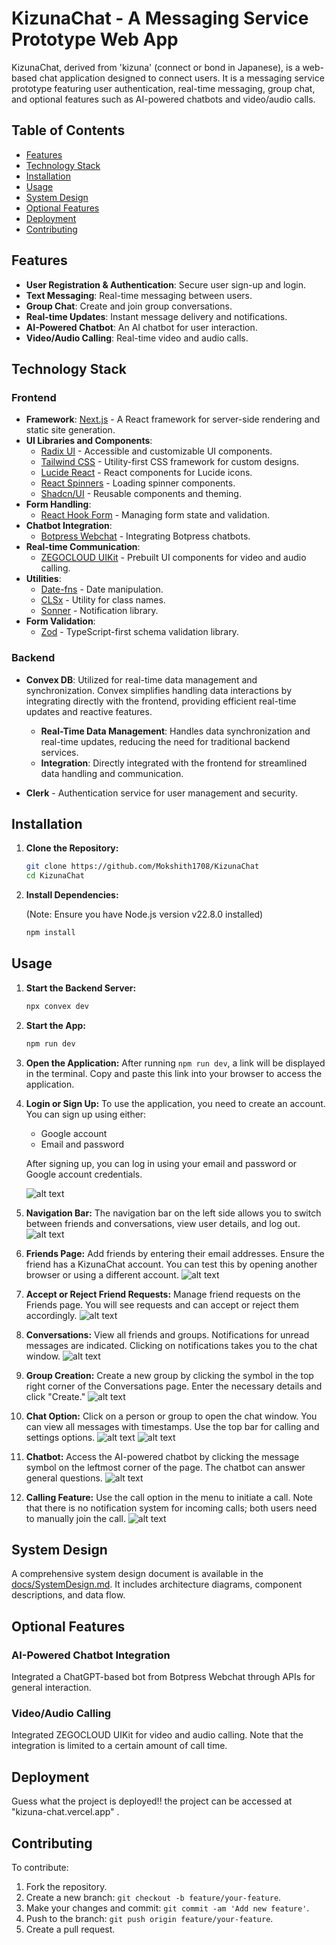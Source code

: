 # KizunaChat - A Messaging Service Prototype Web App

KizunaChat, derived from 'kizuna' (connect or bond in Japanese), is a web-based chat application designed to connect users. It is a messaging service prototype featuring user authentication, real-time messaging, group chat, and optional features such as AI-powered chatbots and video/audio calls.

## Table of Contents

- [Features](#features)
- [Technology Stack](#technology-stack)
- [Installation](#installation)
- [Usage](#usage)
- [System Design](#system-design)
- [Optional Features](#optional-features)
- [Deployment](#deployment)
- [Contributing](#contributing)

## Features

- **User Registration & Authentication**: Secure user sign-up and login.
- **Text Messaging**: Real-time messaging between users.
- **Group Chat**: Create and join group conversations.
- **Real-time Updates**: Instant message delivery and notifications.
- **AI-Powered Chatbot**: An AI chatbot for user interaction.
- **Video/Audio Calling**: Real-time video and audio calls.

## Technology Stack

### Frontend

- **Framework**: [Next.js](https://nextjs.org/) - A React framework for server-side rendering and static site generation.
- **UI Libraries and Components**:
  - [Radix UI](https://www.radix-ui.com/) - Accessible and customizable UI components.
  - [Tailwind CSS](https://tailwindcss.com/) - Utility-first CSS framework for custom designs.
  - [Lucide React](https://lucide.dev/) - React components for Lucide icons.
  - [React Spinners](https://www.npmjs.com/package/react-spinners) - Loading spinner components.
  - [Shadcn/UI](https://shadcn.dev/) - Reusable components and theming.
- **Form Handling**:
  - [React Hook Form](https://react-hook-form.com/) - Managing form state and validation.
- **Chatbot Integration**:
  - [Botpress Webchat](https://botpress.com/) - Integrating Botpress chatbots.
- **Real-time Communication**:
  - [ZEGOCLOUD UIKit](https://www.zegocloud.com/) - Prebuilt UI components for video and audio calling.
- **Utilities**:
  - [Date-fns](https://date-fns.org/) - Date manipulation.
  - [CLSx](https://www.npmjs.com/package/clsx) - Utility for class names.
  - [Sonner](https://www.npmjs.com/package/sonner) - Notification library.
- **Form Validation**:
  - [Zod](https://zod.dev/) - TypeScript-first schema validation library.

### Backend

- **Convex DB**: Utilized for real-time data management and synchronization. Convex simplifies handling data interactions by integrating directly with the frontend, providing efficient real-time updates and reactive features.
  - **Real-Time Data Management**: Handles data synchronization and real-time updates, reducing the need for traditional backend services.
  - **Integration**: Directly integrated with the frontend for streamlined data handling and communication.

- **Clerk** - Authentication service for user management and security.

## Installation

1. **Clone the Repository:**

    ```bash
    git clone https://github.com/Mokshith1708/KizunaChat
    cd KizunaChat
    ```

2. **Install Dependencies:**

    (Note: Ensure you have Node.js version v22.8.0 installed)
    ```bash
    npm install
    ```

## Usage

1. **Start the Backend Server:**

    ```bash
    npx convex dev
    ```

2. **Start the App:**

    ```bash
    npm run dev
    ```

3. **Open the Application:**
   After running `npm run dev`, a link will be displayed in the terminal. Copy and paste this link into your browser to access the application.

4. **Login or Sign Up:**
   To use the application, you need to create an account. You can sign up using either:
   - Google account
   - Email and password
   
   After signing up, you can log in using your email and password or Google account credentials.

   ![alt text](image.png)

5. **Navigation Bar:**
   The navigation bar on the left side allows you to switch between friends and conversations, view user details, and log out.
   ![alt text](image-7.png)

6. **Friends Page:**
   Add friends by entering their email addresses. Ensure the friend has a KizunaChat account. You can test this by opening another browser or using a different account.
    ![alt text](image-1.png)


7. **Accept or Reject Friend Requests:**
   Manage friend requests on the Friends page. You will see requests and can accept or reject them accordingly.
   ![alt text](image-2.png)

8. **Conversations:**
   View all friends and groups. Notifications for unread messages are indicated. Clicking on notifications takes you to the chat window.
    ![alt text](image-3.png)

9. **Group Creation:**
   Create a new group by clicking the symbol in the top right corner of the Conversations page. Enter the necessary details and click "Create."
   ![alt text](image-4.png)

10. **Chat Option:**
    Click on a person or group to open the chat window. You can view all messages with timestamps. Use the top bar for calling and settings options.
    ![alt text](image-5.png)
    ![alt text](image-6.png)


11. **Chatbot:**
    Access the AI-powered chatbot by clicking the message symbol on the leftmost corner of the page. The chatbot can answer general questions.
    ![alt text](image-8.png)

12. **Calling Feature:**
    Use the call option in the menu to initiate a call. Note that there is no notification system for incoming calls; both users need to manually join the call.
    ![alt text](image-9.png)

## System Design

A comprehensive system design document is available in the [docs/SystemDesign.md](docs/SystemDesign.md). It includes architecture diagrams, component descriptions, and data flow.

## Optional Features

### AI-Powered Chatbot Integration
Integrated a ChatGPT-based bot from Botpress Webchat through APIs for general interaction.

### Video/Audio Calling
Integrated ZEGOCLOUD UIKit for video and audio calling. Note that the integration is limited to a certain amount of call time.

## Deployment
Guess what the project is deployed!! the project can be accessed at "kizuna-chat.vercel.app"
. 

## Contributing

To contribute:

1. Fork the repository.
2. Create a new branch: `git checkout -b feature/your-feature`.
3. Make your changes and commit: `git commit -am 'Add new feature'`.
4. Push to the branch: `git push origin feature/your-feature`.
5. Create a pull request.



<!-- # KizunaChat - A Messaging Service Prototype Web App
KizunaChat, which means 'kizuna' (connect or bond in Japanese), is a web-based chat application designed to connect users. It is a messaging service prototype featuring user authentication, real-time messaging, group chat, and optional features such as AI-powered chatbots and video/audio calls.


## Table of Contents

- [Features](#features)
- [Technology Stack](#technology-stack)
- [Installation](#installation)
- [Usage](#usage)
- [API Documentation](#api-documentation)
- [System Design](#system-design)
- [Optional Features](#optional-features)
- [Deployment](#deployment)
- [Contributing](#contributing)
- [License](#license)

## Features
- **User Registration & Authentication**: Secure user sign-up and login.
- **Text Messaging**: Real-time messaging between users.
- **Group Chat**: Create and join group conversations.
- **Real-time Updates**: Instant message delivery and notifications.
- **AI-Powered Chatbot**: An AI chatbot for user interaction.
- **Video/Audio Calling**: Real-time video and audio calls.

## Technology Stack

### Frontend

- **Framework**: [Next.js](https://nextjs.org/) - A React framework for server-side rendering and static site generation.
- **UI Libraries and Components**:
  - [Radix UI](https://www.radix-ui.com/) - Accessible and customizable UI components.
  - [Tailwind CSS](https://tailwindcss.com/) - Utility-first CSS framework for custom designs.
  - [Lucide React](https://lucide.dev/) - React components for Lucide icons.
  - [React Spinners](https://www.npmjs.com/package/react-spinners) - Loading spinner components.
  - [Shadcn/UI](https://shadcn.dev/) - Reusable components and theming.
- **Form Handling**:
  - [React Hook Form](https://react-hook-form.com/) - Managing form state and validation.
- **Chatbot Integration**:
  - [Botpress Webchat](https://botpress.com/) - Integrating Botpress chatbots.
- **Real-time Communication**:
  - [ZEGOCLOUD UIKit](https://www.zegocloud.com/) - Prebuilt UI components for video and audio calling.
- **Utilities**:
  - [Date-fns](https://date-fns.org/) - Date manipulation.
  - [CLSx](https://www.npmjs.com/package/clsx) - Utility for class names.
  - [Sonner](https://www.npmjs.com/package/sonner) - Notification library.
- **Form Validation**:
  - [Zod](https://zod.dev/) - TypeScript-first schema validation library.

### Backend

- **Convex DB**: Utilized for real-time data management and synchronization. Convex simplifies handling data interactions by integrating directly with the frontend, providing efficient real-time updates and reactive features.

  - **Real-Time Data Management**: Handles data synchronization and real-time updates, reducing the need for traditional backend services.
  - **Integration**: Directly integrated with the frontend for streamlined data handling and communication.

- **Clerk** - Authentication service for user management and security.


## Installation

1. **Clone the Repository:**

    ```bash
    git clone https://github.com/Mokshith1708/KizunaChat
    cd KizunaChat
    ```

2. **Install Dependencies:**

    (Note: Please make sure Node version of v22.8.0 is installed)
    ```bash
    npm install
    ```

## Usage

1. **Start the Backend Server:**

    ```bash
    npx convex dev
    ```

2. **Start the App:**

    ```bash
    npm run dev
    ```
3. **Open the application:**
   After running "npm run dev" you can see a link. Copy and paste it in your browser.

4. **Login or Singup:** 
   To use the application you need to have an account.
   You have two options to Signup-
    - Signup through google account
    - Signup through gmail.
   
   So later you can login using gmail and passward of google account directly. Here is the image attached.
   ![alt text](image.png)

5. **Navigation bar:**
   On the left most side we have navigation bar which provides buttons to swtich from one friends to conversations and viceversa . also to see user details and logout.
   ![alt text](image-7.png)

6. **Friends Page:**
   We have a friends Page where we can add friends.
   Click on it to add friends. Pls make sure that the friend you want to add has a KizunaChat account. (Maybe you can open other browser or same browser with different account and login with different email to check.) Give that mail address and click send.
   ![alt text](image-1.png)

7. **Accepct or Reject the friendship:**
    you will get the requests in friends page you can accepct or reject on clicking corresponding symbols.
    Also you can see the number of requests on the friends page button as shown in picture.
    ![alt text](image-2.png)

8. **Conversations:**
   In this page we can see  all our friends and groups. if there are any notifications which you didn't see, then they also indicate it. Clicking on them takes you to chat option.
   ![alt text](image-3.png)

9. **Group Creation:**
    In the conversation page itself you have a symbol at top right corner clicking on which we can create a new group.
    Give the necessary details and click create.
    ![alt text](image-4.png)

10. **Chat-option:**
    Clicking on the person or group chat space will open to the right. where you have option to chat. You can see all the chats and time and date on which they were sent.
    You also have a bar at the top which have call and settings options. Settings can be used to leave group or remove group or delete chat correspondingly.
    ![alt text](image-5.png)
    ![alt text](image-6.png)

11. **Chat-Bot:**
   We have a message symbol at the left most corner of the page. Clicking on which opens a chat bot. It is a generalized chatbot. So you can ask any general questions.
   ![alt text](image-8.png)

12. **Calling Feature:**
    We have a call option in the menu. Clicking on which redirects to a call. (Please note that I didn't add any notification mechanism here to notify the user. So if one user calls another user also needs to click on the call button manually to join in the call. I will make sure that i will handle this in future.)
    ![alt text](image-9.png)


## System Design

A comprehensive system design document is available in the [docs/SystemDesign.md](docs/SystemDesign.md). It includes architecture diagrams, component descriptions, and data flow.

## Optional Features

### AI-Powered Chatbot Integration
Used the chatgpt based bot from Botpress Webchat and integrated it through some APIs.

### Video/Audio Calling
Used ZEGOCLOUD UIKit for integrating call option into my web app. Here also i used an api to integrate it. Also it is limited so we i have access for only few days with 10000 minutes of call time.

## Deployment

If deployed, the project can be accessed at [your-deployment-url.com](http://your-deployment-url.com). Deployment is managed on [AWS](https://aws.amazon.com/) or [Heroku](https://www.heroku.com/).

## Contributing

To contribute:
1. Fork the repository.
2. Create a new branch: `git checkout -b feature/your-feature`.
3. Make your changes and commit: `git commit -am 'Add new feature'`.
4. Push to the branch: `git push origin feature/your-feature`.
5. Create a pull request.

 -->
